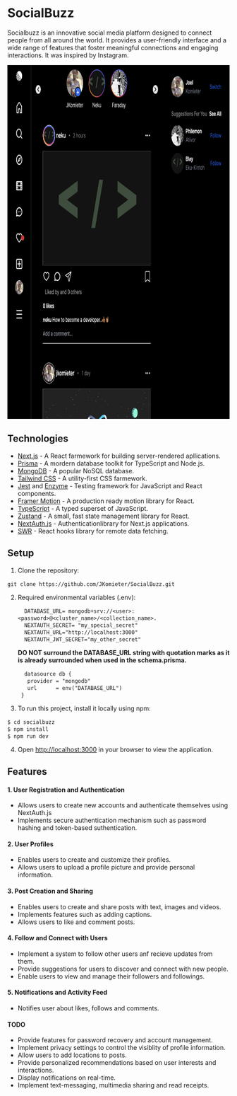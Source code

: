 # SocialBuzz

Socialbuzz is an innovative social media platform designed to connect people from all around the world. 
It provides a user-friendly interface and a wide range of features that foster meaningful connections and engaging interactions.
It was inspired by Instagram.

<img src="socialbuzz/public/images/Screenshot 2023-07-18 at 7.27.11 PM.png" height="800" width="900" >

## Technologies
- [Next.js](https://nextjs.org/) - A React farmework for building server-rendered apllications.
- [Prisma](https://www.prisma.io/) - A mordern database toolkit for TypeScript and Node.js.
- [MongoDB](https://www.mongodb.com/) - A popular NoSQL database.
- [Tailwind CSS](https://tailwindcss.com/) - A utility-first CSS farmework.
- [Jest](https://jestjs.io) and [Enzyme](https://enzymejs.github.io/enzyme/) - Testing framework for JavaScript and React components.
- [Framer Motion](https://www.framer.com/motion/) - A production ready motion library for React.
- [TypeScript](https://www.typescriptlang.org) - A typed superset of JavaScript.
- [Zustand](https://github.com/pmndrs/zustand) - A small, fast state management library for React.
- [NextAuth.js](https://next-auth.js.org/) - Authenticationlibrary for Next.js applications.
- [SWR](https://swr.vercel.app) - React hooks library for remote data fetching.



## Setup
1. Clone the repository:
```
git clone https://github.com/JKomieter/SocialBuzz.git
```

2. Required environmental variables (.env):
   ```
     DATABASE_URL= mongodb+srv://<user>:<password>@<cluster_name>/<collection_name>.
     NEXTAUTH_SECRET= "my_special_secret"
     NEXTAUTH_URL="http://localhost:3000"
     NEXTAUTH_JWT_SECRET="my_other_secret"
   ```
      **DO NOT surround the DATABASE_URL string with quotation marks as it is already surrounded when used in the schema.prisma.**
   ```
     datasource db {
      provider = "mongodb"
      url      = env("DATABASE_URL")
    }
   ```
   
   

4. To run this project, install it locally using npm:
```
$ cd socialbuzz
$ npm install
$ npm run dev
```
4. Open [http://localhost:3000](http://localhost:3000) in your browser to view the application.


## Features

#### 1. User Registration and Authentication
   - Allows users to create new accounts and authenticate themselves using NextAuth.js
   - Implements secure authentication mechanism such as password hashing and token-based suthentication.

#### 2. User Profiles
   - Enables users to create and customize their profiles.
   - Allows users to upload a profile picture and provide personal information.

#### 3. Post Creation and Sharing
   - Enables users to create and share posts with text, images and videos.
   - Implements features such as adding captions.
   - Allows users to like and comment posts.

#### 4. Follow and Connect with Users
   - Implement a system to follow other users anf recieve updates from them.
   - Provide suggestions for users to discover and connect with new people.
   - Enable users to view and manage their followers and followings.

#### 5. Notifications and Activity Feed
   - Notifies user about likes, follows and comments.

#### TODO
   - Provide features for password recovery and account management.
   - Implement privacy settings to control the visiblity of profile information.
   - Allow users to add locations to posts.
   - Provide personalized recommendations based on user interests and interactions.
   - Display notifications on real-time.
   - Implement text-messaging, multimedia sharing and read receipts.

